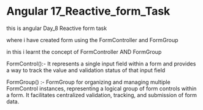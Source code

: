 # Angular 17_Reactive_form_Task

this is angular Day_8  Reactive form task  

where i have created form using the FormController and FormGroup

in this i learnt the concept of FormController AND FormGroup

FormControl():-
                    It represents a single input field within a form and provides a way to track the value and validation status of that input field

FormGroup() :-
                  FormGroup for organizing and managing multiple FormControl instances, representing a logical group of form controls within a form.
                  It facilitates centralized validation, tracking, and submission of form data.

                  
                    
